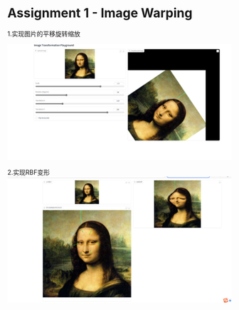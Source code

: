 # Assignment 1 - Image Warping

1.实现图片的平移旋转缩放



![1](pics\global变换.png)







2.实现RBF变形![2](pics\RBF变形.png)
